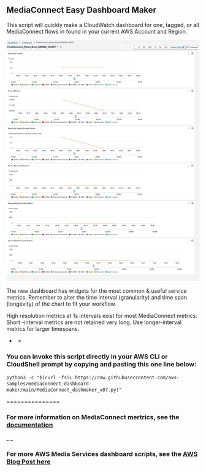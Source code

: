 ## MediaConnect Easy Dashboard Maker

This script will quickly make a CloudWatch dashboard for one, tagged, or all MediaConnect flows in found in your current AWS Account and Region. 

![chart1](https://github.com/aws-samples/mediaconnect-dashboard-maker/blob/main/exampledash.jpg)

The new dashboard has widgets for the most common & useful service metrics. 
Remember to alter the time interval (granularity)  and time span (longevity)  of the chart to fit your workflow.

High resolution metrics at 1s intervals exist for most MediaConnect metrics. 
Short -interval metrics are not retained very long. 
Use longer-interval metrics for larger timespans.

- -  

### You can invoke this script directly in your AWS CLI or CloudShell prompt by copying and pasting this one line below:

```
python3 -c "$(curl -fsSL https://raw.githubusercontent.com/aws-samples/mediaconnect-dashboard-maker/main/MediaConnect_dashmaker_v07.py)"
```

===============
### For more information on MediaConnect mertrics, see the [documentation](https://docs.aws.amazon.com/mediaconnect/latest/ug/monitor-with-cloudwatch-metrics-source-health.html)

_ _ 
### For more AWS Media Services dashboard scripts, see the [AWS Blog Post here](https://aws-blogs-prod.amazon.com/media/cs-quick-and-easy-media-services-dashboards/)
